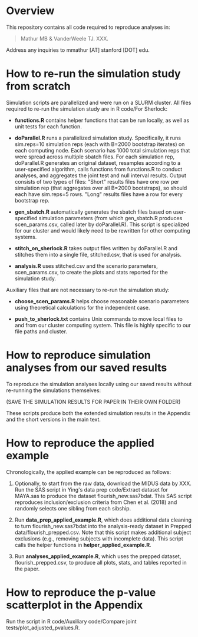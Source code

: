 # Overview

This repository contains all code required to reproduce analyses in: 

>Mathur MB & VanderWeele TJ. XXX. 

Address any inquiries to mmathur [AT] stanford [DOT] edu.

# How to re-run the simulation study from scratch

Simulation scripts are parallelized and were run on a SLURM cluster. All files required to re-run the simulation study are in R code/For Sherlock:

- **functions.R** contains helper functions that can be run locally, as well as unit tests for each function. 

- **doParallel.R** runs a parallelized simulation study. Specifically, it runs sim.reps=10 simulation reps (each with B=2000 bootstrap iterates) on each computing node. Each scenario has 1000 total simulation reps that were spread across multiple sbatch files. For each simulation rep, doParallel.R generates an original dataset, resamples according to a user-specified algorithm, calls functions from functions.R to conduct analyses, and aggregates the joint test and null interval results. Output consists of two types of files: "Short" results files have one row per simulation rep (that aggregates over all B=2000 bootstraps), so should each have sim.reps=5 rows. "Long" results files have a row for every bootstrap rep.

- **gen_sbatch.R** automatically generates the sbatch files based on user-specified simulation parameters (from which gen_sbatch.R produces scen_params.csv, called later by doParallel.R). This script is specialized for our cluster and would likely need to be rewritten for other computing systems. 

- **stitch_on_sherlock.R** takes output files written by doParallel.R and stitches them into a single file, stitched.csv, that is used for analysis. 

- **analysis.R** uses stitched.csv and the scenario parameters, scen_params.csv, to create the plots and stats reported for the simulation study. 

Auxiliary files that are not necessary to re-run the simulation study: 

- **choose_scen_params.R** helps choose reasonable scenario parameters using theoretical calculations for the independent case. 

- **push_to_sherlock.txt** contains Unix commands to move local files to and from our cluster computing system. This file is highly specific to our file paths and cluster. 



# How to reproduce simulation analyses from our saved results

To reproduce the simulation analyses locally using our saved results without re-running the simulations themselves:

(SAVE THE SIMULATION RESULTS FOR PAPER IN THEIR OWN FOLDER)

These scripts produce both the extended simulation results in the Appendix and the short versions in the main text. 

# How to reproduce the applied example

Chronologically, the applied example can be reproduced as follows: 

1. Optionally, to start from the raw data, download the MIDUS data by XXX. Run the SAS script in Ying's data prep code/Extract dataset for MAYA.sas to produce the dataset flourish_new.sas7bdat. This SAS script reproduces inclusion/exclusion criteria from Chen et al. (2018) and randomly selects one sibling from each sibship. 

2. Run **data_prep_applied_example.R**, which does additional data cleaning to turn flourish_new.sas7bdat into the analysis-ready dataset in Prepped data/flourish_prepped.csv. Note that this script makes additional subject exclusions (e.g., removing subjects with incomplete data). This script calls the helper functions in **helper_applied_example.R**. 

3. Run **analyses_applied_example.R**, which uses the prepped dataset, flourish_prepped.csv, to produce all plots, stats, and tables reported in the paper. 


# How to reproduce the p-value scatterplot in the Appendix

Run the script in R code/Auxiliary code/Compare joint tests/plot_adjusted_pvalues.R.



